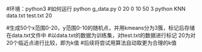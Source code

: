 #环境：python3
#如何运行
python g_data.py 0 20 0 10 50 3
python KNN data.txt test.txt 20

#生成50个x范围0-20，y范围0-10的随机点，并用kmeans分为3簇，标记后存储在data.txt文件中
#以data.txt的数据为训练集，对test.txt的数据进行标记   20为对20个临近点进行比较，即为k值
#后续将尝试用算法自动取更为合理的k值

